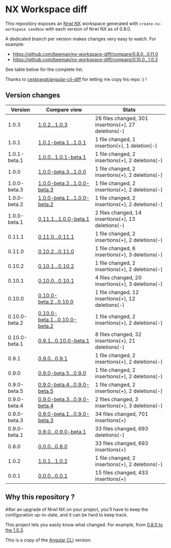 # NX Workspace diff

This repository exposes an [Nrwl NX](https://github.com/nrwl/nx) workspace generated with
`create-nx-workspace sandbox` with each version of Nrwl NX as of 0.8.0.

A dedicated branch per version makes changes very easy
to watch. For example:

* https://github.com/beeman/nx-workspace-diff/compare/0.8.0...0.11.0
* https://github.com/beeman/nx-workspace-diff/compare/0.10.0...1.0.3

See table below for the complete list.

Thanks to [cexbrayat/angular-cli-diff](https://github.com/cexbrayat/angular-cli-diff) for letting 
me copy his repo :) !

## Version changes

Version|Compare view|Stats
----|----|----
1.0.3|[1.0.2...1.0.3](https://github.com/beeman/nx-workspace-diff/compare/1.0.2...1.0.3)| 26 files changed, 301 insertions(+), 27 deletions(-)
1.0.1|[1.0.1-beta.1...1.0.1](https://github.com/beeman/nx-workspace-diff/compare/1.0.1-beta.1...1.0.1)| 1 file changed, 1 insertion(+), 1 deletion(-)
1.0.1-beta.1|[1.0.0...1.0.1-beta.1](https://github.com/beeman/nx-workspace-diff/compare/1.0.0...1.0.1-beta.1)| 1 file changed, 2 insertions(+), 2 deletions(-)
1.0.0|[1.0.0-beta.3...1.0.0](https://github.com/beeman/nx-workspace-diff/compare/1.0.0-beta.3...1.0.0)| 1 file changed, 2 insertions(+), 2 deletions(-)
1.0.0-beta.3|[1.0.0-beta.2...1.0.0-beta.3](https://github.com/beeman/nx-workspace-diff/compare/1.0.0-beta.2...1.0.0-beta.3)| 1 file changed, 2 insertions(+), 2 deletions(-)
1.0.0-beta.2|[1.0.0-beta.1...1.0.0-beta.2](https://github.com/beeman/nx-workspace-diff/compare/1.0.0-beta.1...1.0.0-beta.2)| 1 file changed, 2 insertions(+), 2 deletions(-)
1.0.0-beta.1|[0.11.1...1.0.0-beta.1](https://github.com/beeman/nx-workspace-diff/compare/0.11.1...1.0.0-beta.1)| 2 files changed, 14 insertions(+), 13 deletions(-)
0.11.1|[0.11.0...0.11.1](https://github.com/beeman/nx-workspace-diff/compare/0.11.0...0.11.1)| 1 file changed, 2 insertions(+), 2 deletions(-)
0.11.0|[0.10.2...0.11.0](https://github.com/beeman/nx-workspace-diff/compare/0.10.2...0.11.0)| 1 file changed, 6 insertions(+), 3 deletions(-)
0.10.2|[0.10.1...0.10.2](https://github.com/beeman/nx-workspace-diff/compare/0.10.1...0.10.2)| 1 file changed, 2 insertions(+), 2 deletions(-)
0.10.1|[0.10.0...0.10.1](https://github.com/beeman/nx-workspace-diff/compare/0.10.0...0.10.1)| 4 files changed, 20 insertions(+), 3 deletions(-)
0.10.0|[0.10.0-beta.2...0.10.0](https://github.com/beeman/nx-workspace-diff/compare/0.10.0-beta.2...0.10.0)| 1 file changed, 12 insertions(+), 12 deletions(-)
0.10.0-beta.2|[0.10.0-beta.1...0.10.0-beta.2](https://github.com/beeman/nx-workspace-diff/compare/0.10.0-beta.1...0.10.0-beta.2)| 1 file changed, 2 insertions(+), 2 deletions(-)
0.10.0-beta.1|[0.9.1...0.10.0-beta.1](https://github.com/beeman/nx-workspace-diff/compare/0.9.1...0.10.0-beta.1)| 8 files changed, 32 insertions(+), 21 deletions(-)
0.9.1|[0.9.0...0.9.1](https://github.com/beeman/nx-workspace-diff/compare/0.9.0...0.9.1)| 1 file changed, 2 insertions(+), 2 deletions(-)
0.9.0|[0.9.0-beta.5...0.9.0](https://github.com/beeman/nx-workspace-diff/compare/0.9.0-beta.5...0.9.0)| 1 file changed, 2 insertions(+), 2 deletions(-)
0.9.0-beta.5|[0.9.0-beta.4...0.9.0-beta.5](https://github.com/beeman/nx-workspace-diff/compare/0.9.0-beta.4...0.9.0-beta.5)| 1 file changed, 2 insertions(+), 2 deletions(-)
0.9.0-beta.4|[0.9.0-beta.3...0.9.0-beta.4](https://github.com/beeman/nx-workspace-diff/compare/0.9.0-beta.3...0.9.0-beta.4)| 2 files changed, 3 insertions(+), 3 deletions(-)
0.9.0-beta.3|[0.9.0-beta.1...0.9.0-beta.3](https://github.com/beeman/nx-workspace-diff/compare/0.9.0-beta.1...0.9.0-beta.3)| 34 files changed, 701 insertions(+)
0.9.0-beta.1|[0.8.0...0.9.0-beta.1](https://github.com/beeman/nx-workspace-diff/compare/0.8.0...0.9.0-beta.1)| 33 files changed, 693 deletions(-)
0.8.0|[0.0.0...0.8.0](https://github.com/beeman/nx-workspace-diff/compare/0.0.0...0.8.0)| 33 files changed, 693 insertions(+)
1.0.2|[1.0.1...1.0.2](https://github.com/beeman/nx-workspace-diff/compare/1.0.1...1.0.2)| 1 file changed, 2 insertions(+), 2 deletions(-)
0.0.1|[0.0.0...0.0.1](https://github.com/beeman/nx-workspace-diff/compare/0.0.0...0.0.1)| 15 files changed, 433 insertions(+)


## Why this repository ?

After an upgrade of Nrwl NX on your project, you'll have to keep the configuration up-to-date, and it can be hard to keep track.

This project lets you easily know what changed. For example, from
[0.8.0 to the 1.0.3](https://github.com/beeman/nx-workspace-diff/compare/0.8.0...1.0.3).

This is a copy of the [Angular CLI](https://github.com/cexbrayat/angular-cli-diff) version.
